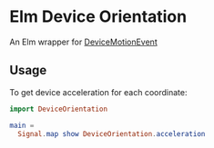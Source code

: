 # Elm Device Orientation

An Elm wrapper for [DeviceMotionEvent](https://developer.mozilla.org/en-US/docs/Web/API/DeviceMotionEvent)

## Usage

To get device acceleration for each coordinate:

```elm
import DeviceOrientation

main =
  Signal.map show DeviceOrientation.acceleration
```

